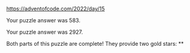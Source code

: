 https://adventofcode.com/2022/day/15

Your puzzle answer was 583.

Your puzzle answer was 2927.

Both parts of this puzzle are complete! They provide two gold stars: **
